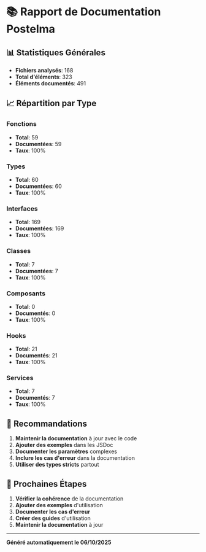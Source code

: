 
# 📚 Rapport de Documentation Postelma

## 📊 Statistiques Générales

- **Fichiers analysés**: 168
- **Total d'éléments**: 323
- **Éléments documentés**: 491

## 📈 Répartition par Type

### Fonctions
- **Total**: 59
- **Documentées**: 59
- **Taux**: 100%

### Types
- **Total**: 60
- **Documentées**: 60
- **Taux**: 100%

### Interfaces
- **Total**: 169
- **Documentées**: 169
- **Taux**: 100%

### Classes
- **Total**: 7
- **Documentées**: 7
- **Taux**: 100%

### Composants
- **Total**: 0
- **Documentés**: 0
- **Taux**: 100%

### Hooks
- **Total**: 21
- **Documentés**: 21
- **Taux**: 100%

### Services
- **Total**: 7
- **Documentés**: 7
- **Taux**: 100%

## 🎯 Recommandations

1. **Maintenir la documentation** à jour avec le code
2. **Ajouter des exemples** dans les JSDoc
3. **Documenter les paramètres** complexes
4. **Inclure les cas d'erreur** dans la documentation
5. **Utiliser des types stricts** partout

## 📝 Prochaines Étapes

1. **Vérifier la cohérence** de la documentation
2. **Ajouter des exemples** d'utilisation
3. **Documenter les cas d'erreur**
4. **Créer des guides** d'utilisation
5. **Maintenir la documentation** à jour

---

**Généré automatiquement le 06/10/2025**
